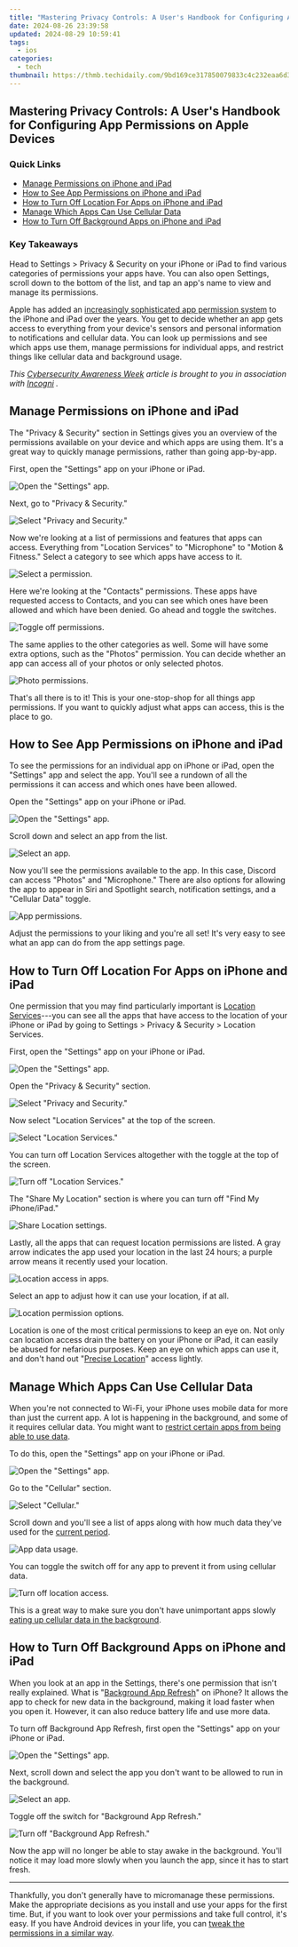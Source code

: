 ```yaml
---
title: "Mastering Privacy Controls: A User's Handbook for Configuring App Permissions on Apple Devices"
date: 2024-08-26 23:39:58
updated: 2024-08-29 10:59:41
tags:
  - ios
categories:
  - tech
thumbnail: https://thmb.techidaily.com/9bd169ce317850079833c4c232eaa6d389f824b0ea7ef26122a9f26ae8562eda.jpg
---
```


## Mastering Privacy Controls: A User's Handbook for Configuring App Permissions on Apple Devices

### Quick Links

* [Manage Permissions on iPhone and iPad](https://facebook-clips.techidaily.com/new-2024-approved-building-engagement-with-professional-fb-video-techniques/)
* [How to See App Permissions on iPhone and iPad](https://easy-unlock-android.techidaily.com/in-2024-how-to-unlock-nokia-c12-pro-phone-pattern-lock-without-factory-reset-by-drfone-android/)
* [How to Turn Off Location For Apps on iPhone and iPad](https://data-safeguard.techidaily.com/boost-your-rankings-using-the-cookiebot-platform/)
* [Manage Which Apps Can Use Cellular Data](https://ios-pokemon-go.techidaily.com/what-pokemon-evolve-with-a-dawn-stone-for-apple-iphone-se-2020-drfone-by-drfone-virtual-ios/)
* [How to Turn Off Background Apps on iPhone and iPad](https://some-techniques.techidaily.com/new-exploring-hand-tracking-an-in-depth-look/)

### Key Takeaways

 Head to Settings > Privacy & Security on your iPhone or iPad to find various categories of permissions your apps have. You can also open Settings, scroll down to the bottom of the list, and tap an app's name to view and manage its permissions.

 Apple has added an [increasingly sophisticated app permission system](https://fix-guide.techidaily.com/how-to-fix-the-soft-bricked-motorola-razr-40-ultra-drfone-by-drfone-fix-android-problems-fix-android-problems/) to the iPhone and iPad over the years. You get to decide whether an app gets access to everything from your device's sensors and personal information to notifications and cellular data. You can look up permissions and see which apps use them, manage permissions for individual apps, and restrict things like cellular data and background usage.

_This_ _[Cybersecurity Awareness Week](https://extra-hints.techidaily.com/2024-approved-achieving-a-natural-sound-curve-dimming-audio-smoothly/)_ _article is brought to you in association with_ _[Incogni](https://facebook-record-videos.techidaily.com/new-100-safe-audio-download-techniques-from-youtube-for-2024/)_ _._ 

##  Manage Permissions on iPhone and iPad

 The "Privacy & Security" section in Settings gives you an overview of the permissions available on your device and which apps are using them. It's a great way to quickly manage permissions, rather than going app-by-app.

 First, open the "Settings" app on your iPhone or iPad.

![Open the "Settings" app.](https://static1.howtogeekimages.com/wordpress/wp-content/uploads/2015/03/IMG_0305.png) 

 Next, go to "Privacy & Security."

![Select "Privacy and Security."](https://static1.howtogeekimages.com/wordpress/wp-content/uploads/2015/03/IMG_03061.jpg) 

 Now we're looking at a list of permissions and features that apps can access. Everything from "Location Services" to "Microphone" to "Motion & Fitness." Select a category to see which apps have access to it.

![Select a permission.](https://static1.howtogeekimages.com/wordpress/wp-content/uploads/2015/03/IMG_03071.jpg) 

 Here we're looking at the "Contacts" permissions. These apps have requested access to Contacts, and you can see which ones have been allowed and which have been denied. Go ahead and toggle the switches.

![Toggle off permissions.](https://static1.howtogeekimages.com/wordpress/wp-content/uploads/2015/03/IMG_03081.jpg) 

 The same applies to the other categories as well. Some will have some extra options, such as the "Photos" permission. You can decide whether an app can access all of your photos or only selected photos.

![Photo permissions.](https://static1.howtogeekimages.com/wordpress/wp-content/uploads/2015/03/IMG_03091.jpg) 

 That's all there is to it! This is your one-stop-shop for all things app permissions. If you want to quickly adjust what apps can access, this is the place to go.

##  How to See App Permissions on iPhone and iPad

 To see the permissions for an individual app on iPhone or iPad, open the "Settings" app and select the app. You'll see a rundown of all the permissions it can access and which ones have been allowed.

 Open the "Settings" app on your iPhone or iPad.

![Open the "Settings" app.](https://static1.howtogeekimages.com/wordpress/wp-content/uploads/2015/03/IMG_0305.png) 

 Scroll down and select an app from the list.

![Select an app.](https://static1.howtogeekimages.com/wordpress/wp-content/uploads/2015/03/IMG_03101.jpg) 

 Now you'll see the permissions available to the app. In this case, Discord can access "Photos" and "Microphone." There are also options for allowing the app to appear in Siri and Spotlight search, notification settings, and a "Cellular Data" toggle.

![App permissions.](https://static1.howtogeekimages.com/wordpress/wp-content/uploads/2015/03/IMG_03111.jpg) 

 Adjust the permissions to your liking and you're all set! It's very easy to see what an app can do from the app settings page.

##  How to Turn Off Location For Apps on iPhone and iPad

 One permission that you may find particularly important is [Location Services](https://blue-screen-error.techidaily.com/resolved-fixing-the-inescapable-blue-screen-error-wheauncorrectable/)\---you can see all the apps that have access to the location of your iPhone or iPad by going to Settings > Privacy & Security > Location Services.

 First, open the "Settings" app on your iPhone or iPad.

![Open the "Settings" app.](https://static1.howtogeekimages.com/wordpress/wp-content/uploads/2015/03/IMG_0305.png) 

 Open the "Privacy & Security" section.

![Select "Privacy and Security."](https://static1.howtogeekimages.com/wordpress/wp-content/uploads/2015/03/IMG_03061.jpg) 

 Now select "Location Services" at the top of the screen.

![Select "Location Services."](https://static1.howtogeekimages.com/wordpress/wp-content/uploads/2015/03/2023-05-16_12-22-01.jpg) 

 You can turn off Location Services altogether with the toggle at the top of the screen.

![Turn off "Location Services."](https://static1.howtogeekimages.com/wordpress/wp-content/uploads/2015/03/2023-05-16_12-28-35.png) 

 The "Share My Location" section is where you can turn off "Find My iPhone/iPad."

![Share Location settings.](https://static1.howtogeekimages.com/wordpress/wp-content/uploads/2015/03/IMG_03121.jpg) 

 Lastly, all the apps that can request location permissions are listed. A gray arrow indicates the app used your location in the last 24 hours; a purple arrow means it recently used your location.

![Location access in apps.](https://static1.howtogeekimages.com/wordpress/wp-content/uploads/2015/03/IMG_0313.png) 

 Select an app to adjust how it can use your location, if at all.

![Location permission options.](https://static1.howtogeekimages.com/wordpress/wp-content/uploads/2015/03/IMG_03141.jpg) 

 Location is one of the most critical permissions to keep an eye on. Not only can location access drain the battery on your iPhone or iPad, it can easily be abused for nefarious purposes. Keep an eye on which apps can use it, and don't hand out "[Precise Location](https://android-frp.techidaily.com/easy-guide-to-motorola-edge-40-pro-frp-bypass-with-best-methods-by-drfone-android/)" access lightly.

##  Manage Which Apps Can Use Cellular Data

 When you're not connected to Wi-Fi, your iPhone uses mobile data for more than just the current app. A lot is happening in the background, and some of it requires cellular data. You might want to [restrict certain apps from being able to use data](https://some-techniques.techidaily.com/new-expert-tips-for-precise-control-with-xbox-zoom/).

 To do this, open the "Settings" app on your iPhone or iPad.

![Open the "Settings" app.](https://static1.howtogeekimages.com/wordpress/wp-content/uploads/2015/03/IMG_0305.png) 

 Go to the "Cellular" section.

![Select "Cellular."](https://static1.howtogeekimages.com/wordpress/wp-content/uploads/2015/03/IMG_03151.jpg) 

 Scroll down and you'll see a list of apps along with how much data they've used for the [current period](https://eaxpv-info.techidaily.com/updated-financial-flourishing-yielding-higher-returns-with-mobile-youtube-content-for-2024/).

![App data usage.](https://static1.howtogeekimages.com/wordpress/wp-content/uploads/2015/03/IMG_03161.jpg) 

 You can toggle the switch off for any app to prevent it from using cellular data.

![Turn off location access.](https://static1.howtogeekimages.com/wordpress/wp-content/uploads/2015/03/IMG_03171.jpg) 

 This is a great way to make sure you don't have unimportant apps slowly [eating up cellular data in the background](https://youtube-lab.techidaily.com/ssing-youtube-shorts-no-image-upload-issue/).

##  How to Turn Off Background Apps on iPhone and iPad

 When you look at an app in the Settings, there's one permission that isn't really explained. What is "[Background App Refresh](https://facebook-video-footage.techidaily.com/seamlessly-integrating-device-screens-into-your-youtube-projects-for-2024/)" on iPhone? It allows the app to check for new data in the background, making it load faster when you open it. However, it can also reduce battery life and use more data.

 To turn off Background App Refresh, first open the "Settings" app on your iPhone or iPad.

![Open the "Settings" app.](https://static1.howtogeekimages.com/wordpress/wp-content/uploads/2015/03/IMG_0305.png) 

 Next, scroll down and select the app you don't want to be allowed to run in the background.

![Select an app.](https://static1.howtogeekimages.com/wordpress/wp-content/uploads/2015/03/IMG_0310.png) 

 Toggle off the switch for "Background App Refresh."

![Turn off "Background App Refresh."](https://static1.howtogeekimages.com/wordpress/wp-content/uploads/2015/03/IMG_0319.png) 

 Now the app will no longer be able to stay awake in the background. You'll notice it may load more slowly when you launch the app, since it has to start fresh.

---

 Thankfully, you don't generally have to micromanage these permissions. Make the appropriate decisions as you install and use your apps for the first time. But, if you want to look over your permissions and take full control, it's easy. If you have Android devices in your life, you can [tweak the permissions in a similar way](https://program-issues.techidaily.com/troubleshooting-unable-to-connect-errors-in-minecraft-servers/).

<ins class="adsbygoogle"
     style="display:block"
     data-ad-format="autorelaxed"
     data-ad-client="ca-pub-7571918770474297"
     data-ad-slot="1223367746"></ins>



<ins class="adsbygoogle"
     style="display:block"
     data-ad-client="ca-pub-7571918770474297"
     data-ad-slot="8358498916"
     data-ad-format="auto"
     data-full-width-responsive="true"></ins>
